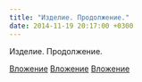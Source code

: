 ```yaml
---
title: "Изделие. Продолжение."
date: 2014-11-19 20:17:00 +0300
---
```


Изделие. Продолжение.


[Вложение](https://vk.com/photo41076938_346183227)
[Вложение](https://vk.com/photo41076938_346183196)
[Вложение](https://vk.com/photo41076938_346183206)
